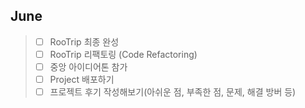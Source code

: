 ## June
> - [ ] RooTrip 최종 완성
> - [ ] RooTrip 리팩토링 (Code Refactoring) 
> - [ ] 중앙 아이디어톤 참가
> - [ ] Project 배포하기
> - [ ] 프로젝트 후기 작성해보기(아쉬운 점, 부족한 점, 문제, 해결 방버 등)

